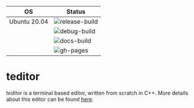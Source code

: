 | OS           | Status |
| ------------ | ------ |
| Ubuntu 20.04 | ![release-build](https://github.com/teju85/teditor/workflows/release-build/badge.svg) |
|              | ![debug-build](https://github.com/teju85/teditor/workflows/debug-build/badge.svg) |
|              | ![docs-build](https://github.com/teju85/teditor/workflows/docs-build/badge.svg) |
|              | ![gh-pages](https://github.com/teju85/teditor/workflows/gh-pages/badge.svg) |

# teditor
*teditor* is a terminal based editor, written from scratch in C++. More details
about this editor can be found [here](https://teju85.github.io/teditor/).
